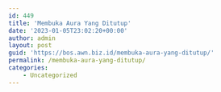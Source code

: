 ```yaml
---
id: 449
title: 'Membuka Aura Yang Ditutup'
date: '2023-01-05T23:02:20+00:00'
author: admin
layout: post
guid: 'https://bos.awn.biz.id/membuka-aura-yang-ditutup/'
permalink: /membuka-aura-yang-ditutup/
categories:
    - Uncategorized
---
```


